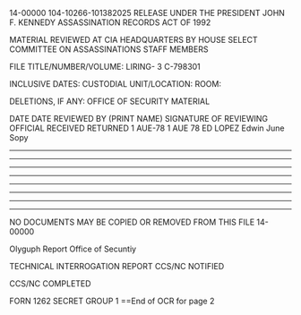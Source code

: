 14-00000
104-10266-101382025 RELEASE UNDER THE PRESIDENT JOHN F. KENNEDY ASSASSINATION RECORDS ACT OF 1992

MATERIAL REVIEWED AT CIA HEADQUARTERS BY
HOUSE SELECT COMMITTEE ON ASSASSINATIONS STAFF MEMBERS

FILE TITLE/NUMBER/VOLUME: LIRING- 3
C-798301

INCLUSIVE DATES:
CUSTODIAL UNIT/LOCATION:
ROOM:

DELETIONS, IF ANY: OFFICE OF SECURITY MATERIAL

DATE  DATE	REVIEWED BY (PRINT NAME)		SIGNATURE OF REVIEWING OFFICIAL
RECEIVED RETURNED
1 AUE-78 1 AUE 78	ED LOPEZ	Edwin June Sopy
_________________________________________________
_________________________________________________
_________________________________________________
_________________________________________________
_________________________________________________
_________________________________________________
_________________________________________________
_________________________________________________

NO DOCUMENTS MAY BE COPIED OR REMOVED FROM THIS FILE
14-00000

Olyguph Report
Office of Secuntiy

TECHNICAL
INTERROGATION
REPORT
CCS/NC
NOTIFIED

CCS/NC
COMPLETED

FORN 1262
SECRET
GROUP 1
==End of OCR for page 2